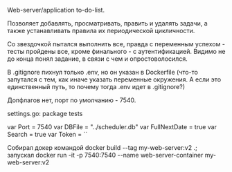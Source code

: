 Web-server/application to-do-list.

Позволяет добавлять, просматривать, править и удалять задачи, а также устанавливать правила их периодической цикличности.

Со звездочкой пытался выполнить все, правда с переменным успехом - тесты пройдены все, кроме финального - с аутентификацией.
Видимо не до конца понял задание, в связи с чем и опростоволосился.

В .gitignore пихнул только .env, но он указан в Dockerfile (что-то запутался с тем, как иначе указать переменные окружения. А если это единственный путь, то почему тогда .env идет в .gitignore?)

Допфлагов нет, порт по умолчанию - 7540.

settings.go:
package tests

var Port = 7540
var DBFile = "../scheduler.db"
var FullNextDate = true
var Search = true
var Token = ``

Собирал докер командой docker build --tag my-web-server:v2 .;
запускал docker run -it -p 7540:7540 --name web-server-container my-web-server:v2

